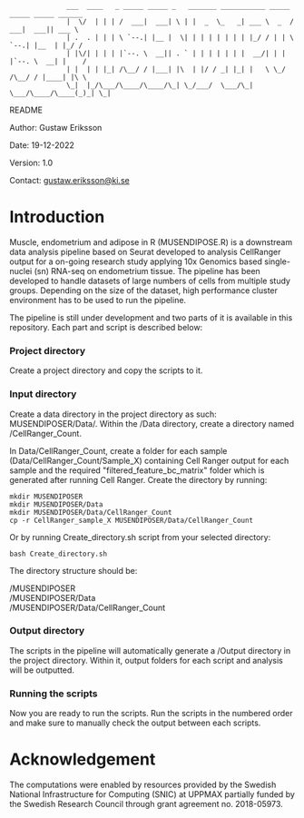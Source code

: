               
                  ___  ____   _ _____ _____ _   _______ ___________ _____ _____ _____ ______ 
                  |  \/  | | | /  ___|  ___| \ | |  _  \_   _| ___ \  _  /  ___|  ___|| ___ \
                  | .  . | | | \ `--.| |__ |  \| | | | | | | | |_/ / | | \ `--.| |__  | |_/ /
                  | |\/| | | | |`--. \  __|| . ` | | | | | | |  __/| | | |`--. \  __| |    / 
                  | |  | | |_| /\__/ / |___| |\  | |/ / _| |_| |   \ \_/ /\__/ / |____| |\ \ 
                  \_|  |_/\___/\____/\____/\_| \_/___/  \___/\_|    \___/\____/\____(_)_| \_|
              
                                                                                           
README

Author: Gustaw Eriksson

Date: 19-12-2022

Version: 1.0

Contact: gustaw.eriksson@ki.se

# Introduction
Muscle, endometrium and adipose in R (MUSENDIPOSE.R) is a downstream data analysis pipeline based on Seurat developed to analysis CellRanger output for a on-going research study applying 10x Genomics based single-nuclei (sn) RNA-seq on endometrium tissue. The pipeline has been developed to handle datasets of large numbers of cells from multiple study groups. Depending on the size of the dataset, high performance cluster environment has to be used to run the pipeline. 

The pipeline is still under development and two parts of it is available in this repository. Each part and script is described below:

### Project directory
Create a project directory and copy the scripts to it.

### Input directory
Create a data directory in the project directory as such: MUSENDIPOSER/Data/. Within the /Data directory, create a directory named /CellRanger_Count.  

In Data/CellRanger_Count, create a folder for each sample (Data/CellRanger_Count/Sample_X) containing Cell Ranger output for each sample and the required "filtered_feature_bc_matrix" folder which is generated after running Cell Ranger.    Create the directory by running:

```
mkdir MUSENDIPOSER  
mkdir MUSENDIPOSER/Data  
mkdir MUSENDIPOSER/Data/CellRanger_Count  
cp -r CellRanger_sample_X MUSENDIPOSER/Data/CellRanger_Count
```
Or by running Create_directory.sh script from your selected directory:

```
bash Create_directory.sh
```
  
The directory structure should be:

/MUSENDIPOSER  
/MUSENDIPOSER/Data  
/MUSENDIPOSER/Data/CellRanger_Count

### Output directory
The scripts in the pipeline will automatically generate a /Output directory in the project directory. Within it, output folders for each script and analysis will be outputted.

### Running the scripts
Now you are ready to run the scripts. Run the scripts in the numbered order and make sure to manually check the output between each scripts.

# Acknowledgement

The computations were enabled by resources provided by the Swedish National Infrastructure for Computing (SNIC) at UPPMAX partially funded by the Swedish Research Council through grant agreement no. 2018-05973. 
